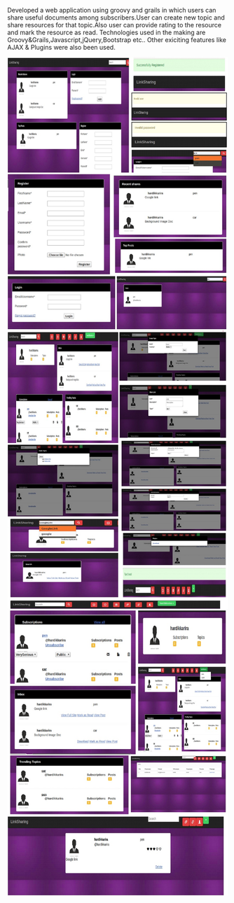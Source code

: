 Developed a web application using groovy and grails in which users can share useful documents among subscribers.User can create new topic and share resources for that topic.Also user can provide rating to the resource and mark the resource as read.
Technologies used in the making are Groovy&Grails,Javascript,jQuery,Bootstrap etc..
Other exiciting features like AJAX & Plugins were also been used.

![](homepage.jpg)
![](dashboard1.jpg)
![](dashboard2.jpg)
